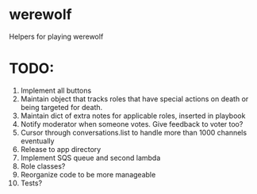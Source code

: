 # werewolf
Helpers for playing werewolf


# TODO:
1. Implement all buttons
1. Maintain object that tracks roles that have special actions on death or being targeted for death.
1. Maintain dict of extra notes for applicable roles, inserted in playbook
1. Notify moderator when someone votes. Give feedback to voter too?
1. Cursor through conversations.list to handle more than 1000 channels eventually
1. Release to app directory
1. Implement SQS queue and second lambda
1. Role classes?
1. Reorganize code to be more manageable
1. Tests?
